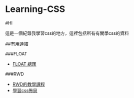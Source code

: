 # Learning-CSS

#HI

這是一個紀錄我學習css的地方，這裡包括所有有關學css的資料

##有用連結

###FLOAT
* [FLOAT 總匯](http://www.w3cplus.com/blog/tags/83.html)

###RWD
* [RWD的教學課程](https://miumiu33.gitbooks.io/)
* [學習css佈局](http://zh.learnlayout.com/)
